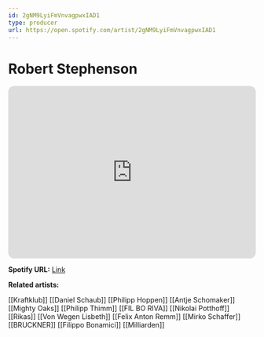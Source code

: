 ```yaml
---
id: 2gNM9LyiFmVnvagpwxIAD1
type: producer
url: https://open.spotify.com/artist/2gNM9LyiFmVnvagpwxIAD1
---
```

# Robert Stephenson

<iframe style="border-radius:12px" src="https://open.spotify.com/embed/artist/2gNM9LyiFmVnvagpwxIAD1" width="100%" height="352" frameBorder="0" allowfullscreen="" allow="autoplay; clipboard-write; encrypted-media; fullscreen; picture-in-picture" loading="lazy"></iframe>

**Spotify URL:** [Link](https://open.spotify.com/artist/2gNM9LyiFmVnvagpwxIAD1)

**Related artists:**

[[Kraftklub]]
[[Daniel Schaub]]
[[Philipp Hoppen]]
[[Antje Schomaker]]
[[Mighty Oaks]]
[[Philipp Thimm]]
[[FIL BO RIVA]]
[[Nikolai Potthoff]]
[[Rikas]]
[[Von Wegen Lisbeth]]
[[Felix Anton Remm]]
[[Mirko Schaffer]]
[[BRUCKNER]]
[[Filippo Bonamici]]
[[Milliarden]]
